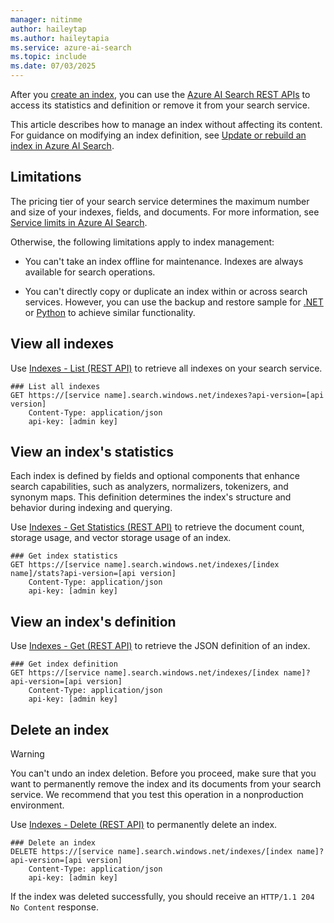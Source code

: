 ```yaml
---
manager: nitinme
author: haileytap
ms.author: haileytapia
ms.service: azure-ai-search
ms.topic: include
ms.date: 07/03/2025
---
```


After you [create an index](../../search-how-to-create-search-index.md), you can use the [Azure AI Search REST APIs](/rest/api/searchservice/) to access its statistics and definition or remove it from your search service.

This article describes how to manage an index without affecting its content. For guidance on modifying an index definition, see [Update or rebuild an index in Azure AI Search](../../search-howto-reindex.md).

## Limitations

The pricing tier of your search service determines the maximum number and size of your indexes, fields, and documents. For more information, see [Service limits in Azure AI Search](../../search-limits-quotas-capacity.md).

Otherwise, the following limitations apply to index management:

+ You can't take an index offline for maintenance. Indexes are always available for search operations.

+ You can't directly copy or duplicate an index within or across search services. However, you can use the backup and restore sample for [.NET](https://github.com/Azure-Samples/azure-search-dotnet-utilities/blob/main/index-backup-restore) or [Python](https://github.com/Azure/azure-search-vector-samples/tree/main/demo-python/code/utilities/index-backup-restore) to achieve similar functionality.

## View all indexes

Use [Indexes - List (REST API)](/rest/api/searchservice/indexes/list) to retrieve all indexes on your search service.

```http
### List all indexes
GET https://[service name].search.windows.net/indexes?api-version=[api version]
    Content-Type: application/json
    api-key: [admin key]
```

## View an index's statistics

Each index is defined by fields and optional components that enhance search capabilities, such as analyzers, normalizers, tokenizers, and synonym maps. This definition determines the index's structure and behavior during indexing and querying.

Use [Indexes - Get Statistics (REST API)](/rest/api/searchservice/indexes/get-statistics) to retrieve the document count, storage usage, and vector storage usage of an index.

```http
### Get index statistics
GET https://[service name].search.windows.net/indexes/[index name]/stats?api-version=[api version]
    Content-Type: application/json
    api-key: [admin key]
```

## View an index's definition

Use [Indexes - Get (REST API)](/rest/api/searchservice/indexes/get) to retrieve the JSON definition of an index.

```http
### Get index definition
GET https://[service name].search.windows.net/indexes/[index name]?api-version=[api version]
    Content-Type: application/json
    api-key: [admin key]
```

## Delete an index

> [!WARNING]
> You can't undo an index deletion. Before you proceed, make sure that you want to permanently remove the index and its documents from your search service. We recommend that you test this operation in a nonproduction environment.

Use [Indexes - Delete (REST API)](/rest/api/searchservice/indexes/delete) to permanently delete an index.

```http
### Delete an index
DELETE https://[service name].search.windows.net/indexes/[index name]?api-version=[api version]
    Content-Type: application/json
    api-key: [admin key]
```

If the index was deleted successfully, you should receive an `HTTP/1.1 204 No Content` response.
